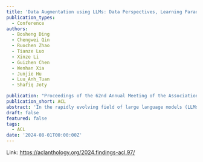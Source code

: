 ```yaml
---
title: 'Data Augmentation using LLMs: Data Perspectives, Learning Paradigms and Challenges'
publication_types:
  - Conference
authors:
  - Bosheng Ding
  - Chengwei Qin
  - Ruochen Zhao
  - Tianze Luo
  - Xinze Li
  - Guizhen Chen
  - Wenhan Xia
  - Junjie Hu
  - Luu_Anh_Tuan
  - Shafiq Joty

publication: "Proceedings of the 62nd Annual Meeting of the Association for Computational Linguistics"
publication_short: ACL
abstract: 'In the rapidly evolving field of large language models (LLMs), data augmentation (DA) has emerged as a pivotal technique for enhancing model performance by diversifying training examples without the need for additional data collection. This survey explores the transformative impact of LLMs on DA, particularly addressing the unique challenges and opportunities they present in the context of natural language processing (NLP) and beyond. From both data and learning perspectives, we examine various strategies that utilize LLMs for data augmentation, including a novel exploration of learning paradigms where LLM-generated data is used for diverse forms of further training. Additionally, this paper highlights the primary open challenges faced in this domain, ranging from controllable data augmentation to multi-modal data augmentation. This survey highlights a paradigm shift introduced by LLMs in DA, and aims to serve as a comprehensive guide for researchers and practitioners.'
draft: false
featured: false
tags:
  - ACL
date: '2024-08-01T00:00:00Z'
---
```

Link: https://aclanthology.org/2024.findings-acl.97/
